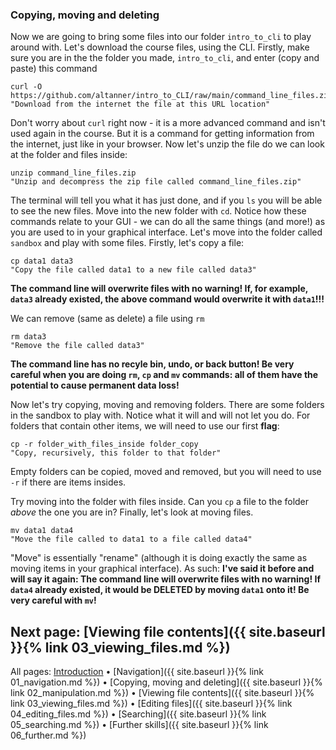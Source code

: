 ### Copying, moving and deleting

Now we are going to bring some files into our folder `intro_to_cli` to play around with. Let's download the course files, using the CLI. Firstly, make sure you are in the the folder you made, `intro_to_cli`, and enter (copy and paste) this command

```
curl -O https://github.com/altanner/intro_to_CLI/raw/main/command_line_files.zip
"Download from the internet the file at this URL location"
```

Don't worry about `curl` right now - it is a more advanced command and isn't used again in the course. But it is a command for getting information from the internet, just like in your browser. Now let's unzip the file do we can look at the folder and files inside:

```
unzip command_line_files.zip
"Unzip and decompress the zip file called command_line_files.zip"
```

The terminal will tell you what it has just done, and if you `ls` you will be able to see the new files. Move into the new folder with `cd`. Notice how these commands relate to your GUI - we can do all the same things (and more!) as you are used to in your graphical interface. Let's move into the folder called `sandbox` and play with some files. Firstly, let's copy a file: 

```
cp data1 data3
"Copy the file called data1 to a new file called data3"
```

**The command line will overwrite files with no warning! If, for example, `data3` already existed, the above command would overwrite it with `data1`!!!**

We can remove (same as delete) a file using `rm`
```
rm data3
"Remove the file called data3"
```

**The command line has no recyle bin, undo, or back button! Be very careful when you are doing `rm`, `cp` and `mv` commands: all of them have the potential to cause permanent data loss!**

Now let's try copying, moving and removing folders. There are some folders in the sandbox to play with. Notice what it will and will not let you do. For folders that contain other items, we will need to use our first **flag**:

```
cp -r folder_with_files_inside folder_copy
"Copy, recursively, this folder to that folder"
```

Empty folders can be copied, moved and removed, but you will need to use `-r` if there are items insides. 

Try moving into the folder with files inside. Can you `cp` a file to the folder *above* the one you are in? Finally, let's look at moving files. 

```
mv data1 data4
"Move the file called to data1 to a file called data4"
```

"Move" is essentially "rename" (although it is doing exactly the same as moving items in your graphical interface). As such: **I've said it before and will say it again: The command line will overwrite files with no warning! If `data4` already existed, it would be DELETED by moving `data1` onto it! Be very careful with `mv`!**

## Next page: [Viewing file contents]({{ site.baseurl }}{% link 03_viewing_files.md %})

All pages: [Introduction](https://altanner.github.io/intro_to_CLI) • [Navigation]({{ site.baseurl }}{% link 01_navigation.md %}) • [Copying, moving and deleting]({{ site.baseurl }}{% link 02_manipulation.md %}) • [Viewing file contents]({{ site.baseurl }}{% link 03_viewing_files.md %}) • [Editing files]({{ site.baseurl }}{% link 04_editing_files.md %}) • [Searching]({{ site.baseurl }}{% link 05_searching.md %}) • [Further skills]({{ site.baseurl }}{% link 06_further.md %})
